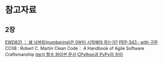 # 참고자료

## 2장

[EWD831 ： 왜 넘버링(numbering)은 0부터 시작해야 하는가?](https://www.cs.utexas.edu/users/EWD/transcriptions/EWD08xx/EWD831.html)
[PEP-343 : with 구문](https://www.python.org/dev/peps/pep-0343/)
CC08 : Robert C. Martin Clean Code： A Handbook of Agile Software Craftsmanship
[iter() 함수 파이썬 문서](https://docs.python.Org/3/library/functions.html#iter)
[CPython과 PyPy의 차이](https：//pypy.readthedocs.io/en/latest/cpython_difterences.html#subclasses—of—built—in—types)


